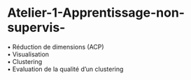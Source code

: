 # Atelier-1-Apprentissage-non-supervis-

• Réduction de dimensions (ACP)<br>
• Visualisation<br>
• Clustering<br>
• Evaluation de la qualité d’un clustering
